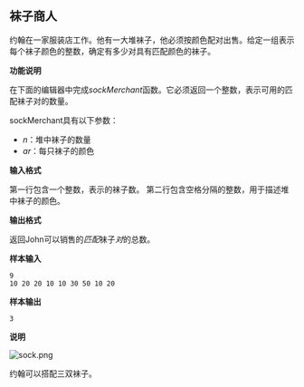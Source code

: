 ## 袜子商人

约翰在一家服装店工作。他有一大堆袜子，他必须按颜色配对出售。给定一组表示每个袜子颜色的整数，确定有多少对具有匹配颜色的袜子。

**功能说明**

在下面的编辑器中完成*sockMerchant*函数。它必须返回一个整数，表示可用的匹配袜子对的数量。

sockMerchant具有以下参数：

- *n*：堆中袜子的数量
- *ar*：每只袜子的颜色

**输入格式**

第一行包含一个整数，表示的袜子数。 第二行包含空格分隔的整数，用于描述堆中袜子的颜色。

**输出格式**

返回John可以销售的*匹配*袜子*对*的总数。

**样本输入**

```
9
10 20 20 10 10 30 50 10 20
```

**样本输出**

```
3
```

**说明**

![sock.png](https://s3.amazonaws.com/hr-challenge-images/25168/1474122392-c7b9097430-sock.png)

约翰可以搭配三双袜子。  

